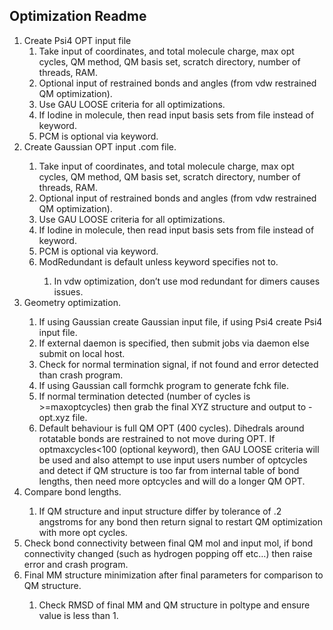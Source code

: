 ## Optimization Readme
<ol>
<li>	Create Psi4 OPT input file
<ol>
    <li>	Take input of coordinates, and total molecule charge, max opt cycles, QM method, QM basis set, scratch directory, number of threads, RAM. </li>
    <li>	Optional input of restrained bonds and angles (from vdw restrained QM optimization). </li>
    <li>	Use GAU LOOSE criteria for all optimizations. </li>
    <li>	If Iodine in molecule, then read input basis sets from file instead of keyword. </li>
    <li>	PCM is optional via keyword. </li>
</ol>
<li>	Create Gaussian OPT input .com file. </li>
<ol>
    <li>	Take input of coordinates, and total molecule charge, max opt cycles, QM method, QM basis set, scratch directory, number of threads, RAM. </li>
    <li>	Optional input of restrained bonds and angles (from vdw restrained QM optimization). </li>
    <li>	Use GAU LOOSE criteria for all optimizations. </li>
    <li>	If Iodine in molecule, then read input basis sets from file instead of keyword. </li>
    <li>	PCM is optional via keyword. </li>
    <li>	ModRedundant is default unless keyword specifies not to. </li>
<ol>
    <li>	In vdw optimization, don’t use mod redundant for dimers causes issues. </li>
</ol>
</ol>
<li>	Geometry optimization. </li>
<ol>
    <li>	If using Gaussian create Gaussian input file, if using Psi4 create Psi4 input file. </li>
    <li>	If external daemon is specified, then submit jobs via daemon else submit on local host. </li>
    <li>	Check for normal termination signal, if not found and error detected than crash program. </li>
    <li>	If using Gaussian call formchk program to generate fchk file. </li>
    <li>	If normal termination detected (number of cycles is >=maxoptcycles) then grab the final XYZ structure and output to -opt.xyz file. </li>
    <li>	Default behaviour is full QM OPT (400 cycles). Dihedrals around rotatable bonds are restrained to not move during OPT. If optmaxcycles<100 (optional keyword), then GAU LOOSE criteria will be used and also attempt to use input users number of optcycles and detect if QM structure is too far from internal table of bond lengths, then need more optcycles and will do a longer QM OPT. </li>

</ol>
<li>	Compare bond lengths. </li> 
<ol>
    <li>	If QM structure and input structure differ by tolerance of .2 angstroms for any bond then return signal to restart QM optimization with more opt cycles. </li>
</ol>
<li>	Check bond connectivity between final QM mol and input mol, if bond connectivity changed (such as hydrogen popping off etc…) then raise error and crash program. </li>
<li>	Final MM structure minimization after final parameters for comparison to QM structure. </li>
<ol>
    <li>	Check RMSD of final MM and QM structure in poltype and ensure value is less than 1. </li> 
</ol>
</ol>
